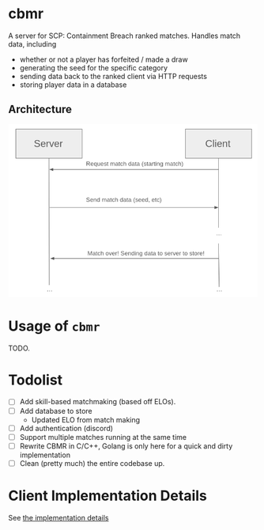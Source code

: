 # cbmr
A server for SCP: Containment Breach ranked matches. Handles match data, including
- whether or not a player has forfeited / made a draw
- generating the seed for the specific category
- sending data back to the ranked client via HTTP requests
- storing player data in a database

## Architecture
![](./img/architecture.png)


# Usage of `cbmr`
TODO.

<!-- TODO: modernc.org/sqlite for sqlite -->

# Todolist
- [ ] Add skill-based matchmaking (based off ELOs).
- [ ] Add database to store
  - Updated ELO from match making
- [ ] Add authentication (discord)
- [ ] Support multiple matches running at the same time
- [ ] Rewrite CBMR in C/C++, Golang is only here for a quick and dirty implementation
- [ ] Clean (pretty much) the entire codebase up.

# Client Implementation Details
See [the implementation details](./example_clients/README.md)